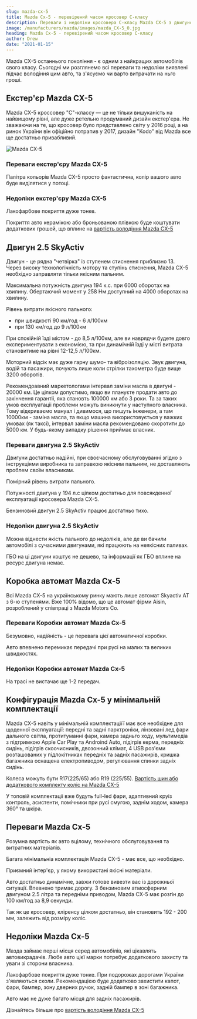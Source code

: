 ```yaml
---
slug: mazda-cx-5
title: Mazda Cx-5 - перевірений часом кросовер С-класу
description: Переваги і недоліки кросовера С-класу Mazda CX-5 з двигуном 2.5л SkyActiv на дорогах України
image: /manufacturers/mazda/images/mazda_CX-5_0.jpg
heading: Mazda Cx-5 - перевірений часом кросовер С-класу
author: Drew 
date: "2021-01-15"
---
```

Mazda CX-5 останнього покоління - є одним з найкращих автомобілів свого класу. Сьогодні ми розглянемо всі переваги та недоліки виявлені підчас володіння цим авто, та з'ясуємо чи варто витрачати на ньго гроші.<!-- sep -->




## Екстер'єр Mazda CX-5

Mazda CX-5 кроссовер "С"-классу — це не тільки вишуканість на найвищому рівні, але дуже ретельно продуманий дизайн екстер'єра. Не зважаючи на те, що кросовер було представлено світу у 2016 році, а на ринок України він офіційно потрапив у 2017, дизайн "Kodo" від Mazda все ще достатньо привабливий.

![Mazda CX-5](/manufacturers/mazda/images/mazda_CX-5_1.jpg)

### Переваги екстер'єру Mazda CX-5

Палітра кольорів Mazda CX-5 просто фантастична, колір вашого авто буде виділятися у потоці.

### Недоліки екстер'єру Mazda CX-5

Лакофарбове покриття дуже тонке.

Покриття авто керамікою або броньованою плівкою буде коштувати додаткових грошей, що вплине на [вартість володіння Mazda CX-5](/mazda/CX-5)

## Двигун 2.5 SkyActiv

Двигун - це рядна "четвірка" із ступенем стиснення приблизно 13. Через високу технологічність мотору та ступінь стиснення, Mazda CX-5 необхідно заправляти тільки якісним пальним.

Максимальна потужність двигуна 194 к.с. при 6000 оборотах на хвилину. Обертаючий момент у 258 Нм доступний на 4000 оборотах на хвилину. 

Рівень витрати якісного пального:

* при швидкості 90 км/год - 6 л/100км
* при 130 км/год до 9 л/100км 

При спокійній їзді містом - до 8,5 л/100км, 
але ви наврядчи будете довго експериментувати з економією, та при динамічній їзді у місті витрата становитиме на рівні 12-12,5 л/100км.

Моторний відсік має дуже гарну шумо- та віброізоляцію. Звук двигуна, водій та пасажири, почують лише коли стрілки тахометра буде вище 3200 оборотів. 

Рекомендоавний маркетологами інтервал заміни масла в двигуні - 20000 км. Це цілком допустимо, якщо ви плануєте продати авто до закінчення гарантіі, яка становть 100000 км або 3 роки. Та за таких умов експлуатаціі проблеми можуть виникнути у наступного власника. Тому відкриваємо мануал і дивимося, що пишуть інженери, а там 10000км - заміна масла, та якщо машина використовується у важких умовах (як таксі), інтервал заміни масла рекомендовано скоротити до 5000 км. У будь-якому випадку рішення приймає власник. 

### Переваги двигуна 2.5 SkyActiv

Двигуни достатньо надійні, при своєчасному обслуговуванні згідно з інструкціями виробника та заправкою якісним пальним, не доставляють проблем своїм власникам.

Помірний рівень витрати пального.

Потужності двигуна у 194 л.с цілком достатньо для повсякденної експлуатації кросовера Mazda CX-5.

Бензиновий двигун 2.5 SkyActiv працює достатньо тихо.

### Недоліки двигуна 2.5 SkyActiv

Можна віднести якість пального до недоліків, але де ви бачили автомобілі з сучасними двигунами, які працюють на неякісних паливах.

ГБО на ці двигуни коштує не дешево, та інформації як ГБО вплине на ресурс двигуна немає.

## Коробка автомат Mazda Cx-5

Всі Mazda CX-5 на українському ринку мають лише автомат Skyactiv AT з 6-ю ступенями. Вже 100% відомо, що це автомат фірми Aisin, розроблений у співпраці з Mazda Motors Co.

### Переваги Коробки автомат Mazda Cx-5

Безумовно, надійність - це перевага цієї автоматичної коробки. 

Авто впевнено перемикає передачі при русі на малих та великих швидкостях.

### Недоліки Коробки автомат Mazda Cx-5

На трасі не вистачає ще 1-2 передач.

## Конфігурація Mazda Cx-5 у мінімальній комплектації

Mazda CX-5 навіть у мінімальній комплектаціїї має все необхідне для щоденної експлуатації: передні та задні парктроніки, лінзовані лед фари дального світла, протитуманні фари, камера задньго ходу, мультимедіа з підтримкою Apple Car Play та Androind Auto, підігрів керма, передніх сидінь, підігрів скоочисників, двозонний клімат, 4 USB роз'єми розташованих у підлокітниках передніх та задніх пасажирів, кришка багажника оснащена електропиводом, регулювання спинки задніх сидінь.

Колеса можуть бути R17(225/65) або R19 (225/55). [Вартість шин або додаткового комплекту коліс на Mazda CX-5](/mazda/CX-5)

У топовій комплектаціі вже будуть full-led фари, адаптивний круіз контроль, асистенти, помічники при русі смугою, заднім ходом, камера 360° та шкіра.

## Переваги Mazda Cx-5

Розумна вартість як авто вцілому, технічного обслуговування та витратних матеріалів. 

Багата мінімальніа комплектація Mazda CX-5 - має все, що необхідно. 

Приємний інтер'єр, у якому використані якісні матеріали.

Авто достатньо динамічне, завжи готове вивезти вас із дорожньої ситуації. Впевнено тримає дорогу. З бензиновим атмосферним двигуном 2.5 літра та передніми приводом, Mazda CX-5 має розгін до 100 км/год за 8,9 секунди. 

Так як це кросовер, кліренсу цілком достатньо, він становить 192 - 200 мм, залежить від розміру коліс.

## Недоліки Mazda Cx-5

Мазда займає перші місця серед автомобілів, які цікавлять автовикрадачів. Любе авто цієї марки потребує додаткового захисту та уваги зі сторони власника.

Лакофарбове покриття дуже тонке.
При подорожах дорогами України з'являються сколи. Рекомендацією буде додатково захистити капот, фари, бампер, зону дверних ручок, задній бампер в зоні багажника.

Авто має не дуже багато місця для задніх пасажирів.

Дізнайтесь більше про [вартість володіння Mazda CX-5](/mazda/CX-5)